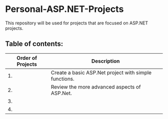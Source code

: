 # Personal-ASP.NET-Projects
This repository will be used for projects that are focused on ASP.NET projects.  

## Table of contents:

| Order of Projects | Description |
| --- | --- |
|        1.         | Create a basic ASP.Net project with simple functions. |
|        2.         | Review the more advanced aspects of ASP.Net. |
|        3.         |  |
|        4.         |  |

